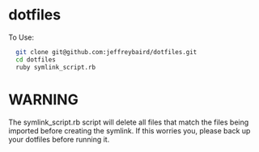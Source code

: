 dotfiles
========

To Use:

````bash
  git clone git@github.com:jeffreybaird/dotfiles.git
  cd dotfiles
  ruby symlink_script.rb
````
WARNING
========

The symlink_script.rb script will delete all files that match the files being imported before creating the symlink. If this worries you, please back up your dotfiles before running it.


